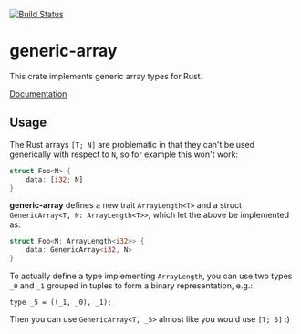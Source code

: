 [![Build Status](https://travis-ci.org/fizyk20/generic-array.svg?branch=master)](https://travis-ci.org/fizyk20/generic-array)
# generic-array

This crate implements generic array types for Rust.

[Documentation](http://fizyk20.github.io/generic-array/generic_array/)

## Usage

The Rust arrays `[T; N]` are problematic in that they can't be used generically with respect to `N`, so for example this won't work:

```rust
struct Foo<N> {
	data: [i32; N]
}
```

**generic-array** defines a new trait `ArrayLength<T>` and a struct `GenericArray<T, N: ArrayLength<T>>`, which let the above be implemented as:

```rust
struct Foo<N: ArrayLength<i32>> {
	data: GenericArray<i32, N>
}
```

To actually define a type implementing `ArrayLength`, you can use two types `_0` and `_1` grouped in tuples to form a binary representation, e.g.:

```
type _5 = ((_1, _0), _1);
```

Then you can use `GenericArray<T, _5>` almost like you would use `[T; 5]` :)